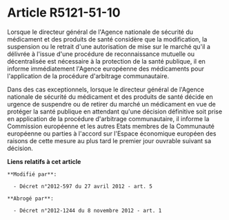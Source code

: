 # Article R5121-51-10

Lorsque le directeur général de l'Agence nationale de sécurité du médicament et des produits de santé considère que la
modification, la suspension ou le retrait d'une autorisation de mise sur le marché qu'il a délivrée à l'issue d'une procédure
de reconnaissance mutuelle ou décentralisée est nécessaire à la protection de la santé publique, il en informe immédiatement
l'Agence européenne des médicaments pour l'application de la procédure d'arbitrage communautaire. 

Dans des cas exceptionnels, lorsque le directeur général de l'Agence nationale de sécurité du médicament et des produits de
santé décide en urgence de suspendre ou de retirer du marché un médicament en vue de protéger la santé publique en attendant
qu'une décision définitive soit prise en application de la procédure d'arbitrage communautaire, il informe la Commission
européenne et les autres Etats membres de la Communauté européenne ou parties à l'accord sur l'Espace économique européen des
raisons de cette mesure au plus tard le premier jour ouvrable suivant sa décision.

**Liens relatifs à cet article**

	**Modifié par**:

	  - Décret n°2012-597 du 27 avril 2012 - art. 5

	**Abrogé par**:

	  - Décret n°2012-1244 du 8 novembre 2012 - art. 1
